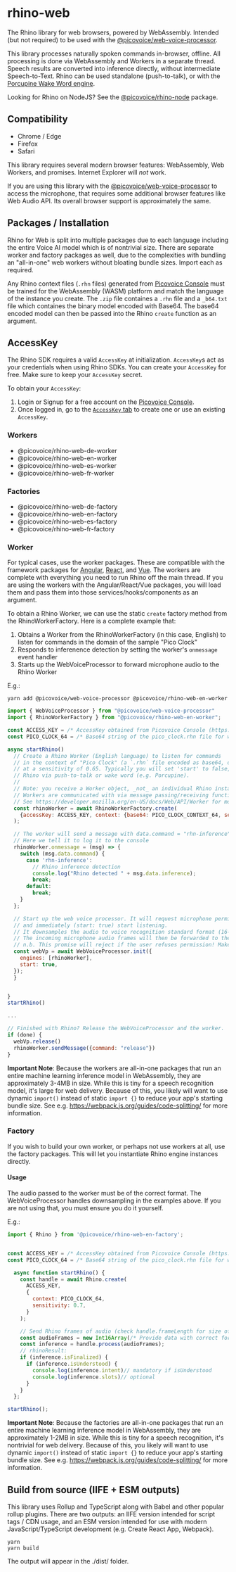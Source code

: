 # rhino-web

The Rhino library for web browsers, powered by WebAssembly. Intended (but not required) to be used with the [@picovoice/web-voice-processor](https://www.npmjs.com/package/@picovoice/web-voice-processor).

This library processes naturally spoken commands in-browser, offline. All processing is done via WebAssembly and Workers in a separate thread. Speech results are converted into inference directly, without intermediate Speech-to-Text. Rhino can be used standalone (push-to-talk), or with the [Porcupine Wake Word engine](https://picovoice.ai/platform/porcupine/).

Looking for Rhino on NodeJS? See the [@picovoice/rhino-node](https://www.npmjs.com/package/@picovoice/rhino-node) package.

## Compatibility

- Chrome / Edge
- Firefox
- Safari

This library requires several modern browser features: WebAssembly, Web Workers, and promises. Internet Explorer will _not_ work.

If you are using this library with the [@picovoice/web-voice-processor](https://www.npmjs.com/package/@picovoice/web-voice-processor) to access the microphone, that requires some additional browser features like Web Audio API. Its overall browser support is approximately the same.

## Packages / Installation

Rhino for Web is split into multiple packages due to each language including the entire Voice AI model which is of nontrivial size. There are separate worker and factory packages as well, due to the complexities with bundling an "all-in-one" web workers without bloating bundle sizes. Import each as required.

Any Rhino context files (`.rhn` files) generated from [Picovoice Console](https://picovoice.ai/console/) must be trained for the WebAssembly (WASM) platform and match the language of the instance you create. The `.zip` file containes a `.rhn` file and a `_b64.txt` file which containes the binary model encoded with Base64. The base64 encoded model can then be passed into the Rhino `create` function as an argument.

## AccessKey

The Rhino SDK requires a valid `AccessKey` at initialization. `AccessKey`s act as your credentials when using Rhino SDKs.
You can create your `AccessKey` for free. Make sure to keep your `AccessKey` secret.

To obtain your `AccessKey`:
1. Login or Signup for a free account on the [Picovoice Console](https://picovoice.ai/console/).
2. Once logged in, go to the [`AccessKey` tab](https://console.picovoice.ai/access_key) to create one or use an existing `AccessKey`.

### Workers

- @picovoice/rhino-web-de-worker
- @picovoice/rhino-web-en-worker
- @picovoice/rhino-web-es-worker
- @picovoice/rhino-web-fr-worker

### Factories

- @picovoice/rhino-web-de-factory
- @picovoice/rhino-web-en-factory
- @picovoice/rhino-web-es-factory
- @picovoice/rhino-web-fr-factory

### Worker

For typical cases, use the worker packages. These are compatible with the framework packages for [Angular](https://www.npmjs.com/package/@picovoice/rhino-web-angular), [React](https://www.npmjs.com/package/@picovoice/rhino-web-react), and [Vue](https://www.npmjs.com/package/@picovoice/rhino-web-vue). The workers are complete with everything you need to run Rhino off the main thread. If you are using the workers with the Angular/React/Vue packages, you will load them and pass them into those services/hooks/components as an argument.

To obtain a Rhino Worker, we can use the static `create` factory method from the RhinoWorkerFactory. Here is a complete example that:

1. Obtains a Worker from the RhinoWorkerFactory (in this case, English) to listen for commands in the domain of the sample "Pico Clock"
1. Responds to inferenence detection by setting the worker's `onmessage` event handler
1. Starts up the WebVoiceProcessor to forward microphone audio to the Rhino Worker

E.g.:

```console
yarn add @picovoice/web-voice-processor @picovoice/rhino-web-en-worker
```

```javascript
import { WebVoiceProcessor } from "@picovoice/web-voice-processor"
import { RhinoWorkerFactory } from "@picovoice/rhino-web-en-worker";

const ACCESS_KEY = /* AccessKey obtained from Picovoice Console (https://picovoice.ai/console/) */
const PICO_CLOCK_64 = /* Base64 string of the pico_clock.rhn file for wasm platform */

async startRhino()
  // Create a Rhino Worker (English language) to listen for commands
  // in the context of "Pico Clock" (a `.rhn` file encoded as base64, omitted for brevity),
  // at a sensitivity of 0.65. Typically you will set 'start' to false, and only activate
  // Rhino via push-to-talk or wake word (e.g. Porcupine).
  //
  // Note: you receive a Worker object, _not_ an individual Rhino instance
  // Workers are communicated with via message passing/receiving functions postMessage/onmessage.
  // See https://developer.mozilla.org/en-US/docs/Web/API/Worker for more details.
  const rhinoWorker = await RhinoWorkerFactory.create(
    {accessKey: ACCESS_KEY, context: {base64: PICO_CLOCK_CONTEXT_64, sensitivity: 0.65}, start: false }
  );

  // The worker will send a message with data.command = "rhn-inference" upon a detection event
  // Here we tell it to log it to the console
  rhinoWorker.onmessage = (msg) => {
    switch (msg.data.command) {
      case 'rhn-inference':
        // Rhino inference detection
        console.log("Rhino detected " + msg.data.inference);
        break;
      default:
        break;
    }
  };

  // Start up the web voice processor. It will request microphone permission
  // and immediately (start: true) start listening.
  // It downsamples the audio to voice recognition standard format (16-bit 16kHz linear PCM, single-channel)
  // The incoming microphone audio frames will then be forwarded to the Rhino Worker
  // n.b. This promise will reject if the user refuses permission! Make sure you handle that possibility.
  const webVp = await WebVoiceProcessor.init({
    engines: [rhinoWorker],
    start: true,
  });
  }


}
startRhino()

...

// Finished with Rhino? Release the WebVoiceProcessor and the worker.
if (done) {
  webVp.release()
  rhinoWorker.sendMessage({command: "release"})
}

```

**Important Note**: Because the workers are all-in-one packages that run an entire machine learning inference model in WebAssembly, they are approximately 3-4MB in size. While this is tiny for a speech recognition model, it's large for web delivery. Because of this, you likely will want to use dynamic `import()` instead of static `import {}` to reduce your app's starting bundle size. See e.g. https://webpack.js.org/guides/code-splitting/ for more information.

### Factory

If you wish to build your own worker, or perhaps not use workers at all, use the factory packages. This will let you instantiate Rhino engine instances directly.

#### Usage

The audio passed to the worker must be of the correct format. The WebVoiceProcessor handles downsampling in the examples above. If you are not using that, you must ensure you do it yourself.

E.g.:

```javascript
import { Rhino } from '@picovoice/rhino-web-en-factory';


const ACCESS_KEY = /* AccessKey obtained from Picovoice Console (https://picovoice.ai/console/) */
const PICO_CLOCK_64 = /* Base64 string of the pico_clock.rhn file for wasm platform */

  async function startRhino() {
    const handle = await Rhino.create(
      ACCESS_KEY,
      {
        context: PICO_CLOCK_64,
        sensitivity: 0.7,
      }
    );

    // Send Rhino frames of audio (check handle.frameLength for size of array)
    const audioFrames = new Int16Array(/* Provide data with correct format and size */);
    const inference = handle.process(audioFrames);
    // rhinoResult:
    if (inference.isFinalized) {
      if (inference.isUnderstood) {
        console.log(inference.intent)// mandatory if isUnderstood
        console.log(inference.slots)// optional
      }
    }
  };

startRhino();
```

**Important Note**: Because the factories are all-in-one packages that run an entire machine learning inference model in WebAssembly, they are approximately 1-2MB in size. While this is tiny for a speech recognition, it's nontrivial for web delivery. Because of this, you likely will want to use dynamic `import()` instead of static `import {}` to reduce your app's starting bundle size. See e.g. https://webpack.js.org/guides/code-splitting/ for more information.

## Build from source (IIFE + ESM outputs)

This library uses Rollup and TypeScript along with Babel and other popular rollup plugins. There are two outputs: an IIFE version intended for script tags / CDN usage, and an ESM version intended for use with modern JavaScript/TypeScript development (e.g. Create React App, Webpack).

```console
yarn
yarn build
```

The output will appear in the ./dist/ folder.
